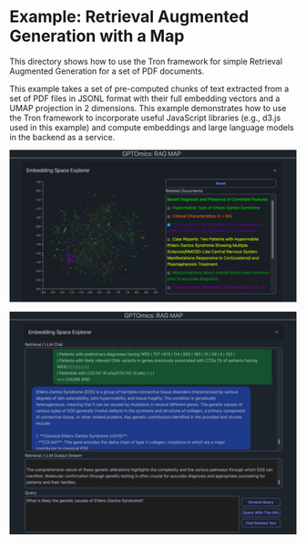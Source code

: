# Example: Retrieval Augmented Generation with a Map

This directory shows how to use the Tron framework for simple Retrieval Augmented Generation for a set of PDF documents.

This example takes a set of pre-computed chunks of text extracted from a set of PDF files in JSONL format with their full embedding vectors and a UMAP projection in 2 dimensions. This example demonstrates how to use the Tron framework to incorporate useful JavaScript libraries (e.g., d3.js used in this example) and compute embeddings and large language models in the backend as a service.

![d3 scatter plot for UMAP](./images/d3_umap_plot.png "The UMAP highlighted the hits of the query using embedding vector search.")

![dialog](./images/dialog.png "Query the database with 'Find Related Text' and a user can ask an LLM to summarize the results or perform other related follow-up queries.")